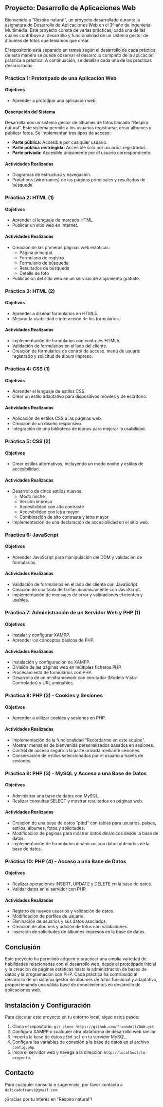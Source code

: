 ## Proyecto: Desarrollo de Aplicaciones Web

Bienvenido a "Respiro natural", un proyecto desarrollado durante la asignatura de Desarrollo de Aplicaciones Web en el 3º año de Ingeniería Multimedia. Este proyecto consta de varias prácticas, cada una de las cuales contribuye al desarrollo y funcionalidad de un sistema gestor de álbumes de fotos que teníamos que crear. 

El repositorio está separado en ramas según el desarrollo de cada práctica, de esta manera se puede observar el desarrollo completo de la aplicación práctica a práctica. A continuación, se detallan cada una de las prácticas desarrolladas:

### Práctica 1: Prototipado de una Aplicación Web

#### Objetivos
- Aprender a prototipar una aplicación web.

#### Descripción del Sistema
Desarrollamos un sistema gestor de álbumes de fotos llamado "Respiro natural". Este sistema permite a los usuarios registrarse, crear álbumes y publicar fotos. Se implementan tres tipos de acceso:
- **Parte pública:** Accesible por cualquier usuario.
- **Parte pública restringida:** Accesible solo por usuarios registrados.
- **Parte privada:** Accesible únicamente por el usuario correspondiente.

#### Actividades Realizadas
- Diagramas de estructura y navegación.
- Prototipos (wireframes) de las páginas principales y resultados de búsqueda.

### Práctica 2: HTML (1)

#### Objetivos
- Aprender el lenguaje de marcado HTML.
- Publicar un sitio web en Internet.

#### Actividades Realizadas
- Creación de las primeras páginas web estáticas:
  - Página principal
  - Formulario de registro
  - Formulario de búsqueda
  - Resultados de búsqueda
  - Detalle de foto
- Publicación del sitio web en un servicio de alojamiento gratuito.

### Práctica 3: HTML (2)

#### Objetivos
- Aprender a diseñar formularios en HTML5.
- Mejorar la usabilidad e interacción de los formularios.

#### Actividades Realizadas
- Implementación de formularios con controles HTML5.
- Validación de formularios en el lado del cliente.
- Creación de formularios de control de acceso, menú de usuario registrado y solicitud de álbum impreso.

### Práctica 4: CSS (1)

#### Objetivos
- Aprender el lenguaje de estilos CSS.
- Crear un estilo adaptativo para dispositivos móviles y de escritorio.

#### Actividades Realizadas
- Aplicación de estilos CSS a las páginas web.
- Creación de un diseño responsivo.
- Integración de una biblioteca de iconos para mejorar la usabilidad.

### Práctica 5: CSS (2)

#### Objetivos
- Crear estilos alternativos, incluyendo un modo noche y estilos de accesibilidad.

#### Actividades Realizadas
- Desarrollo de cinco estilos nuevos:
  - Modo noche
  - Versión impresa
  - Accesibilidad con alto contraste
  - Accesibilidad con letra mayor
  - Combinación de alto contraste y letra mayor
- Implementación de una declaración de accesibilidad en el sitio web.

### Práctica 6: JavaScript

#### Objetivos
- Aprender JavaScript para manipulación del DOM y validación de formularios.

#### Actividades Realizadas
- Validación de formularios en el lado del cliente con JavaScript.
- Creación de una tabla de tarifas dinámicamente con JavaScript.
- Implementación de mensajes de error y validaciones eficientes y usables.

### Práctica 7: Administración de un Servidor Web y PHP (1)

#### Objetivos
- Instalar y configurar XAMPP.
- Aprender los conceptos básicos de PHP.

#### Actividades Realizadas
- Instalación y configuración de XAMPP.
- División de las páginas web en múltiples ficheros PHP.
- Procesamiento de formularios con PHP.
- Desarrollo de un miniframework con enrutador (Modelo-Vista-Controlador) y URL amigables.

### Práctica 8: PHP (2) - Cookies y Sesiones

#### Objetivos
- Aprender a utilizar cookies y sesiones en PHP.

#### Actividades Realizadas
- Implementación de la funcionalidad "Recordarme en este equipo".
- Mostrar mensajes de bienvenida personalizados basados en sesiones.
- Control de acceso seguro a la parte privada mediante sesiones.
- Conservación de estilos seleccionados por el usuario a través de sesiones.

### Práctica 9: PHP (3) - MySQL y Acceso a una Base de Datos

#### Objetivos
- Administrar una base de datos con MySQL.
- Realizar consultas SELECT y mostrar resultados en páginas web.

#### Actividades Realizadas
- Creación de una base de datos "pibd" con tablas para usuarios, países, estilos, álbumes, fotos y solicitudes.
- Modificación de páginas para mostrar datos dinámicos desde la base de datos.
- Implementación de formularios dinámicos con datos obtenidos de la base de datos.

### Práctica 10: PHP (4) - Acceso a una Base de Datos

#### Objetivos
- Realizar operaciones INSERT, UPDATE y DELETE en la base de datos.
- Validar datos en el servidor con PHP.

#### Actividades Realizadas
- Registro de nuevos usuarios y validación de datos.
- Modificación de perfiles de usuario.
- Eliminación de usuarios y sus datos asociados.
- Creación de álbumes y adición de fotos con validaciones.
- Inserción de solicitudes de álbumes impresos en la base de datos.

## Conclusión

Este proyecto ha permitido adquirir y practicar una amplia variedad de habilidades relacionadas con el desarrollo web, desde el prototipado inicial y la creación de páginas estáticas hasta la administración de bases de datos y la programación con PHP. Cada práctica ha contribuido al desarrollo de un sistema gestor de álbumes de fotos funcional y adaptativo, proporcionando una sólida base de conocimientos en desarrollo de aplicaciones web.

## Instalación y Configuración

Para ejecutar este proyecto en tu entorno local, sigue estos pasos:

1. Clona el repositorio: `git clone https://github.com/franndeli/DAW.git`
2. Configura XAMPP o cualquier otra plataforma de desarrollo web similar.
3. Importa la base de datos `pibd.sql` en tu servidor MySQL.
4. Configura las variables de conexión a la base de datos en el archivo `config.php`.
5. Inicia el servidor web y navega a la dirección `http://localhost/tu-proyecto`.

## Contacto

Para cualquier consulta o sugerencia, por favor contacta a `delicadofranvi@gmail.com`.

¡Gracias por tu interés en "Respiro natural"!